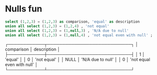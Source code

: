 # Nulls fun
```sql
select (1,2,3) = (1,2,3) as comparison, 'equal' as description
union all select (1,2,3) = (1,2,4) , 'not equal' 
union all select (1,2,3) = (1,null,3) , 'N/A due to null' 
union all select (1,2,3) = (1,null,4) , 'not equal even with null' ;

```

┌────────────┬────────────────────────────┐
│ comparison │        description         │
├────────────┼────────────────────────────┤
│ 1          │ 'equal'                    │
│ 0          │ 'not equal'                │
│ NULL       │ 'N/A due to null'          │
│ 0          │ 'not equal even with null' │
└────────────┴────────────────────────────┘
